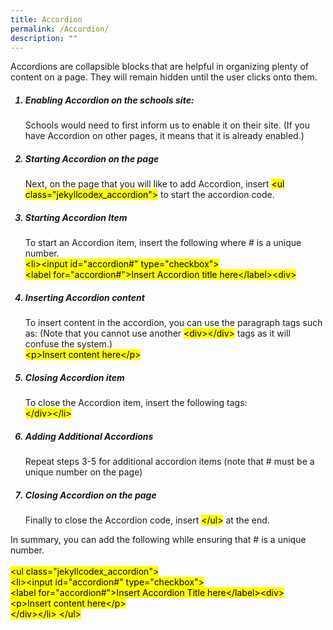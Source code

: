 ```yaml
---
title: Accordion
permalink: /Accordion/
description: ""
---
```

<p>Accordions are collapsible blocks that are helpful in organizing plenty of content on a page. They will remain hidden until the user clicks onto them.</p>
<p>
<ol>
	<h5><li>Enabling Accordion on the schools site:</h5>
Schools would need to first inform us to enable it on their site.  (If you have Accordion on other pages, it means that it is already enabled.)</li>

<h5><li>Starting Accordion on the page</h5>
Next, on the page that you will like to add Accordion, insert <mark>&#60;ul class&#61;"jekyllcodex_accordion"&#62;</mark> to start the accordion code.</li>

<h5><li>Starting Accordion Item</h5>
To start an Accordion item, insert the following where &#35; is a unique number.<br><mark>
&#60;li&#62;&#60;input id&#61;"accordion&#35;" type&#61;"checkbox"&#62;<br>
&#60;label for&#61;"accordion&#35;"&#62;Insert Accordion title here&#60;&#47;label&#62;&#60;div&#62;</mark></li>

<h5><li>Inserting Accordion content</h5>
To insert content in the accordion, you can use the paragraph tags such as: (Note that you cannot use another <mark>&#60;div&#62;&#60;&#47;div&#62;</mark> tags as it will confuse the system.)<br>
<mark>&#60;p&#62;Insert content here&#60;&#47;p&#62;</mark></li>

<h5><li>Closing Accordion item</h5>
To close the Accordion item, insert the following tags:<br>
<mark>&#60;&#47;div&#62;&#60;&#47;li&#62;</mark></li>

<h5><li>Adding Additional Accordions</h5>Repeat steps 3-5 for additional accordion items (note that # must be a unique number on the page)</li>

<h5><li>Closing Accordion on the page</h5>
Finally to close the Accordion code, insert <mark>&#60;&#47;ul&#62;</mark> at the end.</li>
</ol></p>
<p>
In summary, you can add the following while ensuring that &#35; is a unique number.
<br><br><mark>
&#60;ul class&#61;"jekyllcodex_accordion"&#62;<br>
&#60;li&#62;&#60;input id&#61;"accordion&#35;" type&#61;"checkbox"&#62;<br>
&#60;label for&#61;"accordion&#35;"&#62;Insert Accordion Title here&#60;&#47;label&#62;&#60;div&#62;<br>
&#60;p&#62;Insert content here&#60;&#47;p&#62;<br>
&#60;&#47;div&#62;&#60;&#47;li&#62;
&#60;&#47;ul&#62;</mark></p>